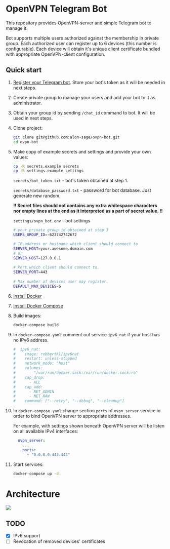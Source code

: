 # OpenVPN Telegram Bot

This repository provides OpenVPN-server and simple Telegram bot to manage it. 

Bot supports multiple users authorized against the membership 
in private group. Each authorized user can register up to 6 devices 
(this number is configurable). Each device will obtain it's unique
client certificate bundled with appropriate OpenVPN-client configuration.

## Quick start

1.  [Register your Telegram bot](http://t.me/BotFather). 
    Store your bot's token as it will be needed in next steps.

1.  Create private group to manage your users and 
    add your bot to it as administrator.

1.  Obtain your group id by sending `/chat_id` command to bot.
    It will be used in next steps.

1.  Clone project:
    ```bash
    git clone git@github.com:alon-sage/ovpn-bot.git
    cd ovpn-bot
    ```

1.  Make copy of example secrets and settings and provide your own values:
    ```bash
    cp -R secrets.example secrets
    cp -R settings.example settings
    ```
   
    `secrets/bot_token.txt` - bot's token obtained at step 1.
   
    `secrets/database_password.txt` - password for bot database. Just generate new random.
   
    **‼️ Secret files should not contains any extra whitespace characters 
    nor empty lines at the end as it interpreted as a part of secret value. ‼️**
   
    `settings/ovpn_bot.env` - bot settings
       
    ```bash
    # your private group id obtained at step 3
    USERS_GROUP_ID=-623742742672
    
    # IP-address or hostname which client should connect to
    SERVER_HOST=your.awesome.domain.com
    # or
    SERVER_HOST=127.0.0.1
   
    # Port which client should connect to.
    SERVER_PORT=443
   
    # Max number of devices user may register.
    DEFAULT_MAX_DEVICES=6
    ```

1.  [Install Docker](https://docs.docker.com/engine/install/)

1.  [Install Docker Compose](https://docs.docker.com/compose/install/)

1.  Build images:
    ```bash
    docker-compose build
    ```
   
1.  In `docker-compose.yaml` comment out service `ipv6_nat` if your host has no IPv6 address.

    ```yaml
    #  ipv6_nat:
    #    image: robbertkl/ipv6nat
    #    restart: unless-stopped
    #    network_mode: "host"
    #    volumes:
    #      - "/var/run/docker.sock:/var/run/docker.sock:ro"
    #    cap_drop:
    #      - ALL
    #    cap_add:
    #      - NET_ADMIN
    #      - NET_RAW
    #    command: ["--retry", "--debug", "--cleanup"]
    ```

1.  In `docker-compose.yaml` change section `ports` of `ovpn_server` service 
    in order to bind OpenVPN server to appropriate addresses.

    For example, with settings shown beneath OpenVPN server will be listen on all 
    available IPv4 interfaces:

    ```yaml
      ovpn_server:
        ...
        ports:
          - "0.0.0.0:443:443"
    ```

1. Start services:
    ```bash
   docker-compose up -d
    ```
   
# Architecture

![](http://www.plantuml.com/plantuml/proxy?src=https://raw.githubusercontent.com/alon-sage/ovpn-bot/main/docs/architecture.plantuml)
 
 ## TODO
 
 * [x] IPv6 support
 * [ ] Revocation of removed devices' certificates
